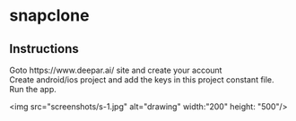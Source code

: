 # snapclone

<h2>Instructions</h2>

<p>Goto https://www.deepar.ai/ site and create your account<br>
Create android/ios project and add the keys in this project constant file.<br>
Run the app.</p>


<img src="screenshots/s-1.jpg" alt="drawing" width:"200" height: "500"/>
